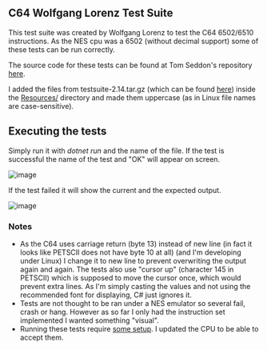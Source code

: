 ## C64 Wolfgang Lorenz Test Suite

This test suite was created by Wolfgang Lorenz to test the C64 6502/6510 instructions. As the NES cpu was a 6502 (without decimal support) some of these tests can be run correctly.

The source code for these tests can be found at Tom Seddon's repository [here](https://github.com/tom-seddon/lorenz-testsuite-beeb/tree/main/ascii-src).

I added the files from testsuite-2.14.tar.gz (which can be found [here](http://www.zimmers.net/anonftp/pub/cbm/crossplatform/emulators/pc64/)) inside the [Resources/](./Resources/) directory and made them uppercase (as in Linux file names are case-sensitive).

## Executing the tests

Simply run it with _dotnet run_ and the name of the file. If the test is successful the name of the test and "OK" will appear on screen.

![image](https://github.com/rpgrca/NesCs/assets/15602473/a520f574-ca45-417e-8bf9-0bddac4e681c)

If the test failed it will show the current and the expected output.

![image](https://github.com/rpgrca/NesCs/assets/15602473/5ffde6a0-2a1a-41ad-bae2-c5e432a626f3)

### Notes
- As the C64 uses carriage return (byte 13) instead of new line (in fact it looks like PETSCII does not have byte 10 at all) (and I'm developing under Linux) I change it to new line to prevent overwriting the output again and again. The tests also use "cursor up" (character 145 in PETSCII) which is supposed to move the cursor once, which would prevent extra lines. As I'm simply casting the values and not using the recommended font for displaying, C# just ignores it.
- Tests are not thought to be ran under a NES emulator so several fail, crash or hang. However as so far I only had the instruction set implemented I wanted something "visual".
- Running these tests require [some setup](http://www.softwolves.com/arkiv/cbm-hackers/7/7114.html). I updated the CPU to be able to accept them.
